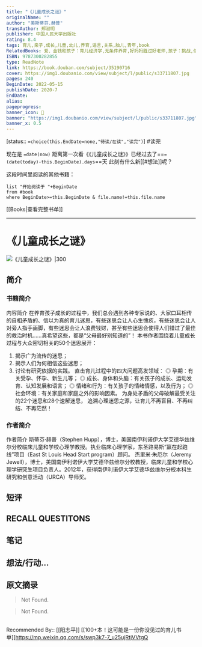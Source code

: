 ```yaml
---
title: "《儿童成长之谜》"
originalName: ""
author: "美斯蒂芬.赫普"
transAuthor: 郑淑明
publisher: 中国人民大学出版社
rating: 8.4
tags: 育儿,亲子,成长,儿童,幼儿,养育,谣言,关系,胎儿,青年,book
RelatedBooks: 爱、金钱和孩子：育儿经济学,无条件养育,好妈妈胜过好老师,孩子：挑战,伯克毕生发展心理学：从0岁到青少...
ISBN: 9787300282855
type: ReadNote
link: https://book.douban.com/subject/35190716
cover: https://img1.doubanio.com/view/subject/l/public/s33711807.jpg
pages: 240
BeginDate: 2022-05-15
publishDate: 2020-7
EndDate:
alias:
pageprogress:
banner_icon: 📖
banner: "https://img1.doubanio.com/view/subject/l/public/s33711807.jpg"
banner_x: 0.5
---
```

[status:: `=choice(this.EndDate=none,"待读/在读","读完")`]
#读完 

现在是 `=date(now)`
距离第一次看《《儿童成长之谜》》已经过去了==`=(date(today)-this.BeginDate).days`==天
此刻有什么新[[#想法]]呢？


这段时间里阅读的其他书籍：

```dataview
list "开始阅读于 "+BeginDate
from #book 
where BeginDate>=this.BeginDate & file.name!=this.file.name
```

[[Books|查看完整书单]]

---
# 《儿童成长之谜》

![《儿童成长之谜》|300](https://img1.doubanio.com/view/subject/l/public/s33711807.jpg)

## 简介
### 书籍简介

内容简介
在养育孩子成长的过程中，我们总会遇到各种专家说的、大家口耳相传的自相矛盾的、信以为真的育儿迷思，有些迷思会让人心生愧疚，有些迷思会让人对旁人指手画脚，有些迷思会让人浪费钱财，甚至有些迷思会使得人们错过了最佳的救治时机……真希望这些，都是“父母最好别知道的”！
本书作者围绕着儿童成长过程与大众密切相关的50个迷思展开：
1. 揭示广为流传的迷思；
2. 揭示人们为何相信这些迷思；
3. 讨论有研究依据的实践。
直击育儿过程中的四大问题高发领域：
◎ 孕期：有关受孕、怀孕、新生儿等；
◎ 成长、身体和头脑：有关孩子的成长、运动发育、认知发展和语言；
◎ 情绪和行为：有关孩子的情绪情感，以及行为；
◎ 社会环境：有关家庭和家庭之外的影响因素。
为身处矛盾的父母破解最受关注的22个迷思和28个速解迷思， 追溯心理迷思之源，让育儿不再盲目、不再纠结、不再茫然！


### 作者简介

作者简介
斯蒂芬·赫普（Stephen Hupp），博士，美国南伊利诺伊大学艾德华兹维尔分校临床儿童和学校心理学教授。执业临床心理学家，东圣路易斯“赢在起跑线”项目（East St Louis Head Start program）顾问。
杰里米·朱厄尔（Jeremy Jewell），博士，美国南伊利诺伊大学艾德华兹维尔分校教授，临床儿童和学校心理学研究生项目负责人。2012年，获得南伊利诺伊大学艾德华兹维尔分校本科生研究和创意活动（URCA）导师奖。


## 短评

## RECALL QUESTITONS

## 笔记

## 想法/行动...

## 原文摘录
> Not Found.

> Not Found.

## 
Recommended By:: [[阳志平]] [[100+本！这可能是一份你没见过的育儿书单]]https://mp.weixin.qq.com/s/swp3k7-7_u25ujRtjVVtgQ
